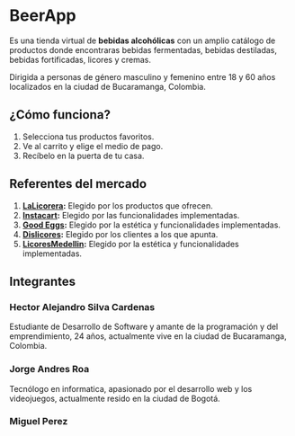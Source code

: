 # BeerApp
Es una tienda virtual de **bebidas alcohólicas** con un amplio catálogo de productos donde encontraras bebidas fermentadas, bebidas destiladas, bebidas fortificadas, licores y cremas.

Dirigida a personas de género masculino y femenino entre 18 y 60 años localizados en la ciudad de Bucaramanga, Colombia.

## ¿Cómo funciona?
1. Selecciona tus productos favoritos.
2. Ve al carrito y elige el medio de pago.
3. Recíbelo en la puerta de tu casa.

## Referentes del mercado
1. **[LaLicorera](https://lalicorera.com/):** Elegido por los productos que ofrecen.
2. **[Instacart](https://www.instacart.com/):** Elegido por las funcionalidades implementadas.
3. **[Good Eggs](https://www.goodeggs.com/):** Elegido por la estética y funcionalidades implementadas.
4. **[Dislicores](https://www.dislicores.com/es/licores):** Elegido por los clientes a los que apunta.
5. **[LicoresMedellin](https://www.licoresmedellin.com/):** Elegido por la estética y funcionalidades implementadas.

## Integrantes
### Hector Alejandro Silva Cardenas
Estudiante de Desarrollo de Software y amante de la programación y del emprendimiento, 24 años, actualmente vive en la ciudad de Bucaramanga, Colombia.
### Jorge Andres Roa
Tecnólogo en informatica, apasionado por el desarrollo web y los videojuegos, actualmente resido en la ciudad de Bogotá.
### Miguel Perez
